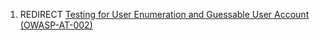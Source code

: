 1.  REDIRECT [Testing for User Enumeration and Guessable User Account
    (OWASP-AT-002)](Testing_for_User_Enumeration_and_Guessable_User_Account_\(OWASP-AT-002\) "wikilink")